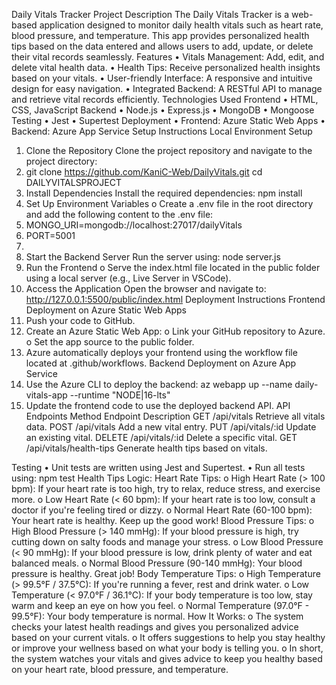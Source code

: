 Daily Vitals Tracker
Project Description
The Daily Vitals Tracker is a web-based application designed to monitor daily health vitals such as heart rate, blood pressure, and temperature. This app provides personalized health tips based on the data entered and allows users to add, update, or delete their vital records seamlessly.
Features
•	Vitals Management: Add, edit, and delete vital health data.
•	Health Tips: Receive personalized health insights based on your vitals.
•	User-friendly Interface: A responsive and intuitive design for easy navigation.
•	Integrated Backend: A RESTful API to manage and retrieve vital records efficiently.
Technologies Used
Frontend
•	HTML, CSS, JavaScript
Backend
•	Node.js
•	Express.js
•	MongoDB
•	Mongoose
Testing
•	Jest
•	Supertest
Deployment
•	Frontend: Azure Static Web Apps
•	Backend: Azure App Service
Setup Instructions
Local Environment Setup
1.	Clone the Repository
Clone the project repository and navigate to the project directory:
2.	git clone https://github.com/KaniC-Web/DailyVitals.git
cd DAILYVITALSPROJECT
3.	Install Dependencies
Install the required dependencies:  npm install
4.	Set Up Environment Variables
o	Create a .env file in the root directory and add the following content to the .env file: 
5.	MONGO_URI=mongodb://localhost:27017/dailyVitals
6.	PORT=5001
7.	
8.	Start the Backend Server
Run the server using:  node server.js
9.	Run the Frontend
o	Serve the index.html file located in the public folder using a local server (e.g., Live Server in VSCode).
10.	Access the Application
Open the browser and navigate to:  http://127.0.0.1:5500/public/index.html
Deployment Instructions
Frontend Deployment on Azure Static Web Apps
1.	Push your code to GitHub.
2.	Create an Azure Static Web App: 
o	Link your GitHub repository to Azure.
o	Set the app source to the public folder.
3.	Azure automatically deploys your frontend using the workflow file located at .github/workflows.
Backend Deployment on Azure App Service
1.	Use the Azure CLI to deploy the backend: 
az webapp up --name daily-vitals-app --runtime "NODE|16-lts"
2.	Update the frontend code to use the deployed backend API.
API Endpoints
Method	Endpoint	Description
GET	/api/vitals	Retrieve all vitals data.
POST	/api/vitals	Add a new vital entry.
PUT	/api/vitals/:id	Update an existing vital.
DELETE	/api/vitals/:id	Delete a specific vital.
GET	/api/vitals/health-tips	Generate health tips based on vitals.

Testing
•	Unit tests are written using Jest and Supertest.
•	Run all tests using: 
npm test
Health Tips Logic:
Heart Rate Tips:
o	High Heart Rate (> 100 bpm): If your heart rate is too high, try to relax, reduce stress, and exercise more.
o	Low Heart Rate (< 60 bpm): If your heart rate is too low, consult a doctor if you're feeling tired or dizzy.
o	Normal Heart Rate (60-100 bpm): Your heart rate is healthy. Keep up the good work!
Blood Pressure Tips:
o	High Blood Pressure (> 140 mmHg): If your blood pressure is high, try cutting down on salty foods and manage your stress.
o	Low Blood Pressure (< 90 mmHg): If your blood pressure is low, drink plenty of water and eat balanced meals.
o	Normal Blood Pressure (90-140 mmHg): Your blood pressure is healthy. Great job!
Body Temperature Tips:
o	High Temperature (> 99.5°F / 37.5°C): If you're running a fever, rest and drink water.
o	Low Temperature (< 97.0°F / 36.1°C): If your body temperature is too low, stay warm and keep an eye on how you feel.
o	Normal Temperature (97.0°F - 99.5°F): Your body temperature is normal.
How It Works:
o	The system checks your latest health readings and gives you personalized advice based on your current vitals.
o	It offers suggestions to help you stay healthy or improve your wellness based on what your body is telling you.
o	In short, the system watches your vitals and gives advice to keep you healthy based on your heart rate, blood pressure, and temperature.
